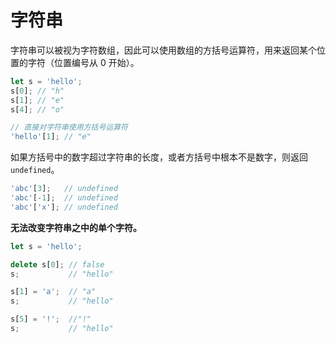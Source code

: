 # 字符串

字符串可以被视为字符数组，因此可以使用数组的方括号运算符，用来返回某个位置的字符（位置编号从 0 开始）。

```javascript
let s = 'hello';
s[0]; // "h"
s[1]; // "e"
s[4]; // "o"

// 直接对字符串使用方括号运算符
'hello'[1]; // "e"
```

如果方括号中的数字超过字符串的长度，或者方括号中根本不是数字，则返回 `undefined`。

```javascript
'abc'[3];   // undefined
'abc'[-1];  // undefined
'abc'['x']; // undefined
```

**无法改变字符串之中的单个字符。**

```javascript
let s = 'hello';

delete s[0]; // false
s;           // "hello"

s[1] = 'a';  // "a"
s;           // "hello"

s[5] = '!';  //"!"
s;           // "hello"
```
